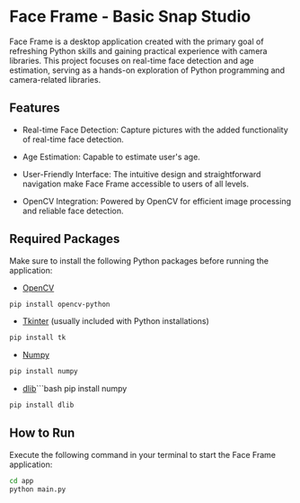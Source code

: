 # Face Frame - Basic Snap Studio
Face Frame is a desktop application created with the primary goal of refreshing Python skills and gaining practical experience with camera libraries. This project focuses on real-time face detection and age estimation, serving as a hands-on exploration of Python programming and camera-related libraries.

## Features

- Real-time Face Detection: Capture pictures with the added functionality of real-time face detection.

- Age Estimation: Capable to estimate user's age.

- User-Friendly Interface: The intuitive design and straightforward navigation make Face Frame accessible to users of all levels.

- OpenCV Integration: Powered by OpenCV for efficient image processing and reliable face detection.

## Required Packages

Make sure to install the following Python packages before running the application:

- [OpenCV](https://pypi.org/project/opencv-python/)

```bash
pip install opencv-python
```

- [Tkinter](https://docs.python.org/3/library/tkinter.html) (usually included with Python installations)

```bash
pip install tk
```

- [Numpy](https://numpy.org/)

```bash
pip install numpy
```

- [dlib](http://dlib.net/)```bash
pip install numpy

```bash
pip install dlib
```

## How to Run

Execute the following command in your terminal to start the Face Frame application:

```bash
cd app
python main.py
```